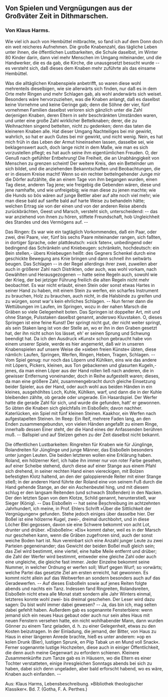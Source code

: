 <h2>Von Spielen und Vergnügungen aus der Großväter Zeit
in Dithmarschen.</h2>

<h3>Von Klaus Harms.</h3>

Wie viel ich auch von Hembüttel mitbrachte, so fand ich auf dem
Donn doch ein weit reicheres Aufnehmen. Die große Knabenzahl,
das tägliche Leben unter ihnen, die öffentlichen Lustbarkeiten,
die Schule daselbst, im Winter 80 Kinder darin, dann viel mehr
Menschen im Umgang miteinander, und die Handwerker, die es
da gab, die Kirche, die unausgesetzt besucht wurde -- es versteht sich,
daß dieses dem Knaben mehr zuführte als das einsame Hembüttel.

Was die alltäglichen Knabenspiele anbetrifft, so waren diese
wohl mehrenteils dieselbigen, wie sie allerwärts sich finden, nur
daß es in dem Orte mehr Ringen und mehr Schlagen gab, als wohl
anderwärts sich weiset. Besonders wäre hervorzuziehen, was die
Knaben anlangt, daß es daselbst keine Vornehme und keine Geringe
gab; denn die Söhne der vier, fünf vornehmen Familien daselbst
verloren sich gänzlich unter die Zahl derjenigen Knaben, deren
Eltern in sehr beschränkten Umständen waren, und unter eine große
Zahl wirklicher Bettelknaben; derer, die zu Weihnachten singend
bettelten, nicht zu gedenken; denn das taten die kleineren Knaben
alle. Hat dieser Umgang Nachteiliges bei mir gewirkt, wahrlich,
so hat er auch Gutes bei mir gewirkt, und nicht wenig. Nein, es
hat mich früh in das Leben der Armut hineinsehen lassen, dasselbe
sei, wie beklagenswert auch, doch lange nicht in dem Maße, wie
man es sich vorzustellen pflegt; es hat auch seine ihm eigentümlichen
Freuden. O, der Genuß nach gefühlter Entbehrung! Die Freiheit,
die an Unabhängigkeit von Menschen zu grenzen scheint! Der
weitere Kreis, den ein Bettelnder um sich bildet, und die anziehenden
Bekanntschaften und Beobachtungen, die er in diesem Kreise
macht! Wenn so ein rechter bettelngehender Junge mir die Dörfer
aufzählte, die an einem Tage von ihm begangen wurden, einen
Tag diese, anderen Tag jene; wie freigebig die Gebenden wären,
diese und jene namhafte, und wie unfreigebig; wie man diese zu
jenen machte; wie die Hunds so bös wären auf junge Bettler aber
auf alte noch viel mehr; wie man diese bald auf sanfte bald auf
harte Weise zu behandeln hätte; welchen Ertrag sie von der einen
und von der anderen Reise abends zurückbrächten, Geest und Marsch,
versteht sich, unterscheidend: -- das war anziehend von ihnen zu 
hören, stiftete Freundschaft, hob Ungleichheit des Standes und des
Vermögens auf. --

Das Ringen: Es war wie ein tagtäglich Vorkommendes, daß
ein Paar, oder zwei, drei Paare, vier, fünf bis sechs Paare miteinander
rangen, sich faßten, in dortiger Sprache, oder plattdeutsch:
»sick faten«, unbedingend oder bedingend das Schränkeln und Kniebeugen:
schränkeln, hochdeutsch: ein Bein stellen,- übers Kniebeugen
heißt: des Gegners Schenkel durch eine geschickte Bewegung ans
Knie bringen und dann schnell ihn seitwärts beugen. Das Schlagen
-- in der Regel allerdings ihrer zwei, zuweilen aber auch in größerer
Zahl nach Distrikten, oder auch, was wohl vorkam, nach Gewählten
und Herausgezogenen -- hatte seine Regeln auch, sowohl wie der
Krieg, der bei jetziger Führung freilich die alten Regeln nicht
mehr beobachtet. Es war nicht erlaubt, einen Stein oder sonst
etwas Hartes in seiner Hand zu haben, mit einem Stein zu werfen,
ein scharfes Instrument zu brauchen, Holz zu brauchen, auch nicht, in
die Halsbinde zu greifen und zu würgen, sonst war's kein ehrliches
Schlagen. -- Nun ferner dann die Wettübungen im Laufen, im
Springen, wozu in der nahen Marsch die Gräben so viele Gelegenheit
boten. Das Springen ist doppelter Art, mit und ohne Stange, Pulsstaken
daselbst genannt, anderswo Kluvstaken. O, dieses Springen ist
eine feine Kunst! Der springt nicht gut, der nicht weiter springt,
als sein Staken lang ist von der Stelle an, wo er ihn in den
Graben gesetzt hat, der ihn nicht schon los lässet, eh' er seinen Sprung
und Schwung beendigt hat. Da ich den Ausdruck »Kunst« schon
gebraucht habe von einem unserer Spiele, werde es hier angemerkt,
daß wir in unseren Knabenspielen auf unsere Weise die »sieben
freien Künste« übten, diese nämlich: Laufen, Springen, Werfen,
Ringen, Heben, Tragen, Schlagen. -- Vom Spiel genug: nur noch
das Löpern und Kühlken, eins wie das andere mit Löpers, Pickers,
kleinen, aus Ton gebackenen und glasurten Kugeln,- jenes, da man
einen Löper aus der Hand rollen ließ nach anderen, die in gewisser
Entfernung voneinander, doch in Reihe aufgestellt waren; dieses,
da man eine größere Zahl, zusammengebracht durch gleiche Einsetzung
beider Spieler, aus der Hand, oder auch wohl aus beiden
Händen in ein kleines, ausgehöhltes Loch, Kuhle, Kühlken, warf,
und dann die in der Kuhle bleibenden zählte, ob gerade oder ungerade.
Ein Hasardspiel. Der Werfer hatte die gerade Zahl für
sich, und wurde die gefunden, hatt' er gewonnen. So übten die 
Knaben sich gleichfalls im Eisboßeln; davon nachher. Katerlücken,
ein Spiel mit fünf kleinen Steinen. Kaakhor, ein Werfen nach
aufgestapelten Steinen. Im Reep: Ein Reif, mehrere Faden lang,
an den Enden zusammengebundsn, von vielen Händen angefaßt zu
einem Ringe, innerhalb dessen Einer steht, der die Hand eines
der Anfassenden berühren muß. -- Ballspiel und auf Stelzen gehen
zu der Zeit daselbst nicht bekannt.

Die öffentlichen Lustbarkeiten: Ringreiten für Knaben wie für
Jünglinge, Rolandreiten für Jünglinge und junge Männer, das
Eisboßeln besonders unter jungen Leuten. Die beiden letzteren
wollen eine Erklärung haben. Roland, ein hölzerner Kerl, ich habe
ihn immer nur von roter Farbe gesehen, auf einer Scheibe stehend,
durch diese auf einer Stange aus einem Pfahl sich drehend, in seiner
rechten Hand einen viereckigen, mit Bolzen befestigten Klotz haltend,
an den der galoppierende Reiter mit einer Stange stieß; in der
anderen Hand führte der Roland eine von seinem Fuß durch die
Hand gehende Stange, an der ein Aschenbeutel hing, und mit
diesem schlug er den langsam Reitenden (und schwach Stoßenden)
in den Nacken. Der den letzten Span von dem Klotze, Schild genannt,
herunterstieß, war Sieger (König). -- Das Eisboßeln --
hat seine Beschreibung im achtzehnten Jahrhundert, ich meine, in Prof.
Ehlers Schrift »Über die Sittlichkeit der Vergnügungen« gefunden.
Stehe jedoch einiges über dasselbe hier. Der Boßel ist eine hölzerne
Kugel, zwei-, dreimal durchbohrt, und in diese Löcher Blei gegossen,
davon sie eine Schwere bekommt von acht Lot, drunter und drüber.
»Eisboßeln«: »Eis« kommt daher, weil es in der Marsch nur geschehen
kann, wenn die Gräben zugefroren sind, auch der sonst
weiche Boden hart ist. Nun vereinbart sich eine Anzahl junger
Leute zu zwei Parteien gegeneinander; das Gewicht der beiden
Boßel muß gleich sein; das Ziel wird bestimmt, eine viertel, eine
halbe Meile entfernt und drüber; die Zahl der Werfer wird bestimmt,
entweder eine gleiche Zahl oder auch eine ungleiche, die
gleiche fast immer. Jeder Einzelne bekommt seine Nummer, in
welcher Ordnung er werfen soll; Wurf gegen Wurf; so vorwärts;
welche Partei das gesetzte Ziel am ersten erreicht, hat gewonnen.
Es kommt nicht allein auf das Weitwerfen an sondern besonders
auch auf das Geradewerfen. -- Auf dieses Eisboßeln sowie auf
jenes Reiten folgte abends und nachts ein Tanz. Indessen fand
Ringreiten, Rolandsreiten, Eisboßeln nicht etwa alle Monat statt 
sondern alle Jahr Winters einmal, letzteres konnte wohl zwei- bis
dreimal geschehen. Der Leser wird dazu sagen: Du bist wohl immer
dabei gewesen? -- Ja, das bin ich, mag selten dabei gefehlt haben.
Außerdem gab es sogenannte Fensterbiere: wenn jemand sich ein
neues Haus gebaut oder auch nur sein altes Haus mit neuen Fenstern
versehen hatte, ein nicht wohlhabender Mann, dann wurden Gönner
zu einem Tanz geladen, d.&nbsp;h. zu einer Gelegenheit, etwas zu den
Kosten beizutragen. In der Einladung, die jemand, der Bitter,
von Haus zu Haus in einer längeren Anrede brachte, hieß es unter
anderem: »op en kolen Drunk (Bier), lustigen Sprunk, en Piip
Tabak un en Mund voll Snack«. Ferner sogenannte lustige Hochzeiten,
diese auch in einiger Öffentlichkeit, die denn auch meine
Gegenwart zu erfordern schienen. Kleinere Zusammenkünfte zum
Tanze gab es in Häusern, wo die Eltern es einer Tochter verstatteten,
einige ihresgleichen Sonntags abends bei sich zu haben, dabei sich
denn ungeladen, aber bald erforscht habend, wo es wäre, Knaben
auch einfanden. --

<div class="source">Aus: Klaus Harms, Lebensbeschreibung.
»Bibliothek theologischer Klassiker«. Bd. 7. (Gotha, F. A. Perthes.)</div>

